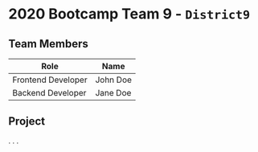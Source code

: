 # 2020 Bootcamp Team 9 - `District9`

## Team Members

| Role               | Name     |
| ------------------ | -------- |
| Frontend Developer | John Doe |
| Backend Developer  | Jane Doe |

## Project

.
.
.
